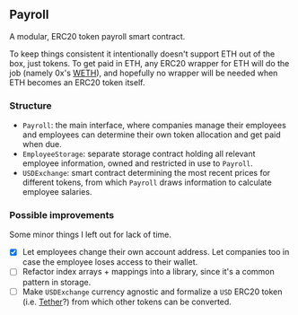 ## Payroll

A modular, ERC20 token payroll smart contract.

To keep things consistent it intentionally doesn't support ETH out of the box, just tokens. To get paid in ETH, any ERC20 wrapper for ETH will do the job (namely 0x's [WETH](https://weth.io)), and hopefully no wrapper will be needed when ETH becomes an ERC20 token itself.

### Structure

- `Payroll`: the main interface, where companies manage their employees and employees can determine their own token allocation and get paid when due.
- `EmployeeStorage`: separate storage contract holding all relevant employee information, owned and restricted in use to `Payroll`.
- `USDExchange`: smart contract determining the most recent prices for different tokens, from which `Payroll` draws information to calculate employee salaries.

### Possible improvements

Some minor things I left out for lack of time.

- [x] Let employees change their own account address. Let companies too in case the employee loses access to their wallet.
- [ ] Refactor index arrays + mappings into a library, since it's a common pattern in storage.
- [ ] Make `USDExchange` currency agnostic and formalize a `USD` ERC20 token (i.e. [Tether](https://tether.to)?) from which other tokens can be converted.
